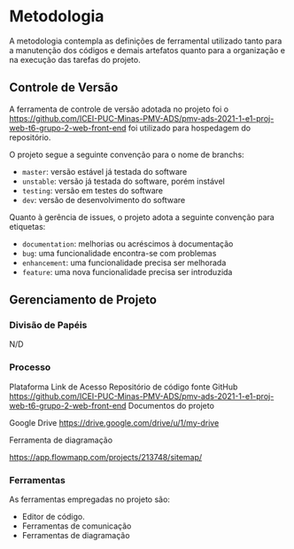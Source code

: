 
# Metodologia

A metodologia contempla as definições de ferramental utilizado tanto para a manutenção dos códigos e demais artefatos quanto para a organização e  na execução das tarefas do projeto.

## Controle de Versão

A ferramenta de controle de versão adotada no projeto foi o
https://github.com/ICEI-PUC-Minas-PMV-ADS/pmv-ads-2021-1-e1-proj-web-t6-grupo-2-web-front-end
foi utilizado para hospedagem do repositório.

O projeto segue a seguinte convenção para o nome de branchs:

- `master`: versão estável já testada do software
- `unstable`: versão já testada do software, porém instável
- `testing`: versão em testes do software
- `dev`: versão de desenvolvimento do software

Quanto à gerência de issues, o projeto adota a seguinte convenção para
etiquetas:

- `documentation`: melhorias ou acréscimos à documentação
- `bug`: uma funcionalidade encontra-se com problemas
- `enhancement`: uma funcionalidade precisa ser melhorada
- `feature`: uma nova funcionalidade precisa ser introduzida

## Gerenciamento de Projeto

### Divisão de Papéis
N/D

### Processo 
Plataforma
Link de Acesso
Repositório de código fonte
GitHub
https://github.com/ICEI-PUC-Minas-PMV-ADS/pmv-ads-2021-1-e1-proj-web-t6-grupo-2-web-front-end
Documentos do projeto

Google Drive
https://drive.google.com/drive/u/1/my-drive

Ferramenta de diagramação

https://app.flowmapp.com/projects/213748/sitemap/
 

### Ferramentas

As ferramentas empregadas no projeto são:

- Editor de código.
- Ferramentas de comunicação
- Ferramentas de diagramação

